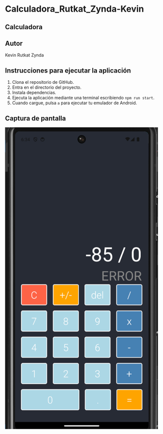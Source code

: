 # Calculadora_Rutkat_Zynda-Kevin

## Calculadora

## Autor
Kevin Rutkat Zynda

## Instrucciones para ejecutar la aplicación
1. Clona el repositorio de GitHub.
2. Entra en el directorio del proyecto.
3. Instala dependencias.
4. Ejecuta la aplicación mediante una terminal escribiendo `npm run start`.
5. Cuando cargue, pulsa `a` para ejecutar tu emulador de Android.

## Captura de pantalla

![Captura de pantalla de la calculadora en funcionamiento](./assets/Captura.png)
